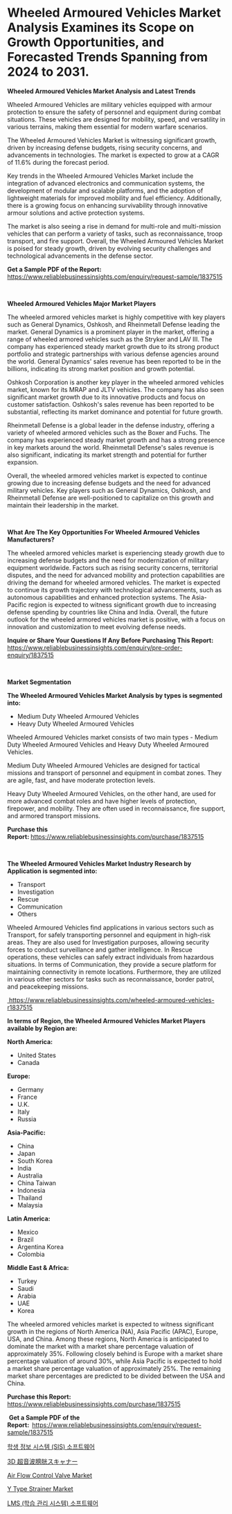 <p><h1>Wheeled Armoured Vehicles Market Analysis Examines its Scope on Growth Opportunities, and Forecasted Trends Spanning from 2024 to 2031.</h1></p><p><strong>Wheeled Armoured Vehicles Market Analysis and Latest Trends</strong></p>
<p><p>Wheeled Armoured Vehicles are military vehicles equipped with armour protection to ensure the safety of personnel and equipment during combat situations. These vehicles are designed for mobility, speed, and versatility in various terrains, making them essential for modern warfare scenarios. </p><p>The Wheeled Armoured Vehicles Market is witnessing significant growth, driven by increasing defense budgets, rising security concerns, and advancements in technologies. The market is expected to grow at a CAGR of 11.6% during the forecast period. </p><p>Key trends in the Wheeled Armoured Vehicles Market include the integration of advanced electronics and communication systems, the development of modular and scalable platforms, and the adoption of lightweight materials for improved mobility and fuel efficiency. Additionally, there is a growing focus on enhancing survivability through innovative armour solutions and active protection systems. </p><p>The market is also seeing a rise in demand for multi-role and multi-mission vehicles that can perform a variety of tasks, such as reconnaissance, troop transport, and fire support. Overall, the Wheeled Armoured Vehicles Market is poised for steady growth, driven by evolving security challenges and technological advancements in the defense sector.</p></p>
<p><strong>Get a Sample PDF of the Report:&nbsp;</strong> <a href="https://www.reliablebusinessinsights.com/enquiry/request-sample/1837515">https://www.reliablebusinessinsights.com/enquiry/request-sample/1837515</a></p>
<p>&nbsp;</p>
<p><strong>Wheeled Armoured Vehicles Major Market Players</strong></p>
<p><p>The wheeled armored vehicles market is highly competitive with key players such as General Dynamics, Oshkosh, and Rheinmetall Defense leading the market. General Dynamics is a prominent player in the market, offering a range of wheeled armored vehicles such as the Stryker and LAV III. The company has experienced steady market growth due to its strong product portfolio and strategic partnerships with various defense agencies around the world. General Dynamics' sales revenue has been reported to be in the billions, indicating its strong market position and growth potential.</p><p>Oshkosh Corporation is another key player in the wheeled armored vehicles market, known for its MRAP and JLTV vehicles. The company has also seen significant market growth due to its innovative products and focus on customer satisfaction. Oshkosh's sales revenue has been reported to be substantial, reflecting its market dominance and potential for future growth.</p><p>Rheinmetall Defense is a global leader in the defense industry, offering a variety of wheeled armored vehicles such as the Boxer and Fuchs. The company has experienced steady market growth and has a strong presence in key markets around the world. Rheinmetall Defense's sales revenue is also significant, indicating its market strength and potential for further expansion.</p><p>Overall, the wheeled armored vehicles market is expected to continue growing due to increasing defense budgets and the need for advanced military vehicles. Key players such as General Dynamics, Oshkosh, and Rheinmetall Defense are well-positioned to capitalize on this growth and maintain their leadership in the market.</p></p>
<p>&nbsp;</p>
<p><strong>What Are The Key Opportunities For Wheeled Armoured Vehicles Manufacturers?</strong></p>
<p><p>The wheeled armored vehicles market is experiencing steady growth due to increasing defense budgets and the need for modernization of military equipment worldwide. Factors such as rising security concerns, territorial disputes, and the need for advanced mobility and protection capabilities are driving the demand for wheeled armored vehicles. The market is expected to continue its growth trajectory with technological advancements, such as autonomous capabilities and enhanced protection systems. The Asia-Pacific region is expected to witness significant growth due to increasing defense spending by countries like China and India. Overall, the future outlook for the wheeled armored vehicles market is positive, with a focus on innovation and customization to meet evolving defense needs.</p></p>
<p><strong>Inquire or Share Your Questions If Any Before Purchasing This Report:</strong> <a href="https://www.reliablebusinessinsights.com/enquiry/pre-order-enquiry/1837515">https://www.reliablebusinessinsights.com/enquiry/pre-order-enquiry/1837515</a></p>
<p>&nbsp;</p>
<p><strong>Market Segmentation</strong></p>
<p><strong>The Wheeled Armoured Vehicles Market Analysis by types is segmented into:</strong></p>
<p><ul><li>Medium Duty Wheeled Armoured Vehicles</li><li>Heavy Duty Wheeled Armoured Vehicles</li></ul></p>
<p><p>Wheeled Armoured Vehicles market consists of two main types - Medium Duty Wheeled Armoured Vehicles and Heavy Duty Wheeled Armoured Vehicles. </p><p>Medium Duty Wheeled Armoured Vehicles are designed for tactical missions and transport of personnel and equipment in combat zones. They are agile, fast, and have moderate protection levels.</p><p>Heavy Duty Wheeled Armoured Vehicles, on the other hand, are used for more advanced combat roles and have higher levels of protection, firepower, and mobility. They are often used in reconnaissance, fire support, and armored transport missions.</p></p>
<p><strong>Purchase this Report:&nbsp;</strong><a href="https://www.reliablebusinessinsights.com/purchase/1837515">https://www.reliablebusinessinsights.com/purchase/1837515</a></p>
<p>&nbsp;</p>
<p><strong>The Wheeled Armoured Vehicles Market Industry Research by Application is segmented into:</strong></p>
<p><ul><li>Transport</li><li>Investigation</li><li>Rescue</li><li>Communication</li><li>Others</li></ul></p>
<p><p>Wheeled Armoured Vehicles find applications in various sectors such as Transport, for safely transporting personnel and equipment in high-risk areas. They are also used for Investigation purposes, allowing security forces to conduct surveillance and gather intelligence. In Rescue operations, these vehicles can safely extract individuals from hazardous situations. In terms of Communication, they provide a secure platform for maintaining connectivity in remote locations. Furthermore, they are utilized in various other sectors for tasks such as reconnaissance, border patrol, and peacekeeping missions.</p></p>
<p><a href="https://www.reliablebusinessinsights.com/wheeled-armoured-vehicles-r1837515">&nbsp;https://www.reliablebusinessinsights.com/wheeled-armoured-vehicles-r1837515</a></p>
<p><strong>In terms of Region, the Wheeled Armoured Vehicles Market Players available by Region are:</strong></p>
<p>
    <p> <strong> North America: </strong>
        <ul>
            <li>United States</li>
            <li>Canada</li>
        </ul>
        </p> 
    <p> <strong> Europe: </strong>
        <ul>
            <li>Germany</li>
            <li>France</li>
            <li>U.K.</li>
            <li>Italy</li>
            <li>Russia</li>
        </ul>
        </p> 
    <p> <strong> Asia-Pacific: </strong>
        <ul>
            <li>China</li>
            <li>Japan</li>
            <li>South Korea</li>
            <li>India</li>
            <li>Australia</li>
            <li>China Taiwan</li>
            <li>Indonesia</li>
            <li>Thailand</li>
            <li>Malaysia</li>
        </ul>
        </p> 
    <p> <strong> Latin America: </strong>
        <ul>
            <li>Mexico</li>
            <li>Brazil</li>
            <li>Argentina Korea</li>
            <li>Colombia</li>
        </ul>
        </p> 
    <p> <strong> Middle East & Africa: </strong>
        <ul>
            <li>Turkey</li>
            <li>Saudi</li>
            <li>Arabia</li>
            <li>UAE</li>
            <li>Korea</li>
        </ul>
    </p>
    </p>
<p><p>The wheeled armored vehicles market is expected to witness significant growth in the regions of North America (NA), Asia Pacific (APAC), Europe, USA, and China. Among these regions, North America is anticipated to dominate the market with a market share percentage valuation of approximately 35%. Following closely behind is Europe with a market share percentage valuation of around 30%, while Asia Pacific is expected to hold a market share percentage valuation of approximately 25%. The remaining market share percentages are predicted to be divided between the USA and China.</p></p>
<p><strong>Purchase this Report: </strong><a href="https://www.reliablebusinessinsights.com/purchase/1837515">https://www.reliablebusinessinsights.com/purchase/1837515</a></p>
<p>&nbsp;<strong>Get a Sample PDF of the Report:&nbsp;&nbsp;</strong><a href="https://www.reliablebusinessinsights.com/enquiry/request-sample/1837515">https://www.reliablebusinessinsights.com/enquiry/request-sample/1837515</a></p>
<p><strong></strong></p>
<p><p><a href="https://github.com/tasfiyaj85/Market-Research-Report-List-1/blob/main/9143294171950.md">학생 정보 시스템 (SIS) 소프트웨어</a></p><p><a href="https://github.com/CarlieShields/Market-Research-Report-List-1/blob/main/5491774160193.md">3D 超音波膀胱スキャナー</a></p><p><a href="https://github.com/sosoelmasry38/Market-Research-Report-List-1/blob/main/air-flow-control-valve-market.md">Air Flow Control Valve Market</a></p><p><a href="https://github.com/muhammadasraf467/Market-Research-Report-List-1/blob/main/y-type-strainer-market.md">Y Type Strainer Market</a></p><p><a href="https://github.com/njolsky1/Market-Research-Report-List-1/blob/main/5373638171949.md">LMS (학습 관리 시스템) 소프트웨어</a></p></p>